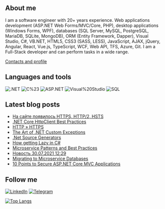 ## About me
I am a software engineer with 20+ years experience. Web applications development (ASP.NET Web Forms/MVC/Core, PHP), desktop applications (Windows Forms, WPF), databases (SQL Server, MySQL, PostgreSQL, MariaDB, SQLite, MongoDB), ORM (Entity Framework, Dapper), Visual Studio, C#, VB.NET, HTML5, CSS3 (SASS, LESS), JavaScript, AJAX, jQuery, Angular, React, Vue.js, TypeScript, WCF, Web API, TFS, Azure, Git.
I am a Full-Stack developer and can perform tasks in a wide range.

[Contacts and profile](https://sd.blackball.lv/sergey-drozdov)

## Languages and tools
![.NET](https://img.shields.io/badge/-.NET-333537?style=for-the-badge&logo=.NET)
![C%23](https://img.shields.io/badge/-C%23-333537?style=for-the-badge&logo=C-Sharp)
![ASP.NET](https://img.shields.io/badge/-ASP.NET-333537?style=for-the-badge&logo=asp-net)
![Visual%20Studio](https://img.shields.io/badge/-Visual%20Studio-333537?style=for-the-badge&logo=visual-studio)
![SQL](https://img.shields.io/badge/-SQL-333537?style=for-the-badge&logo=sql)

## Latest blog posts
<!-- BLOG-POST-LIST:START -->
- [На сайте появилось HTTPS, HTTP/2, HSTS](http://sd.blackball.lv/news/18835)
- [.NET Core HttpClient Best Practices](http://sd.blackball.lv/articles/read/18832)
- [HTTP » HTTPS](http://sd.blackball.lv/news/18834)
- [The Art of .NET Custom Exceptions](http://sd.blackball.lv/articles/read/18831)
- [.Net Source Generators](http://sd.blackball.lv/articles/read/18830)
- [How getting Lazy in C#](http://sd.blackball.lv/articles/read/18829)
- [Microservice Patterns and Best Practices](http://sd.blackball.lv/books/18818)
- [Новость 30.07.2021 12:29](http://sd.blackball.lv/news/18828)
- [Migrating to Microservice Databases](http://sd.blackball.lv/books/18817)
- [10 Points to Secure ASP.NET Core MVC Applications](http://sd.blackball.lv/articles/read/18827)
<!-- BLOG-POST-LIST:END -->

## Follow me
[![LinkedIn](https://img.shields.io/badge/-LinkedIn-333537?style=for-the-badge&logo=LinkedIn)](https://www.linkedin.com/in/serg-drozdov/)
[![Telegram](https://img.shields.io/badge/-Telegram-333537?style=for-the-badge&logo=Telegram)](https://t.me/cyberserg80)

[![Top Langs](https://github-readme-stats.vercel.app/api/top-langs/?username=sergdrozdov)](https://github.com/anuraghazra/github-readme-stats)
